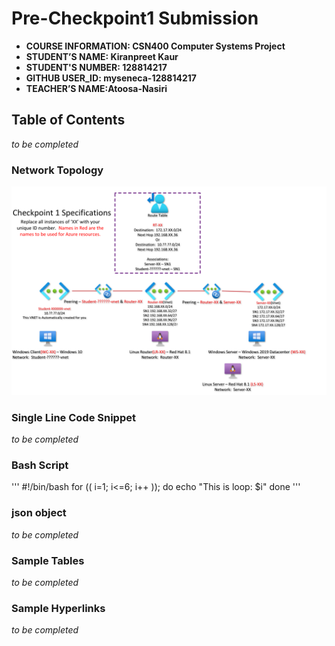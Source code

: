 # Pre-Checkpoint1 Submission 

- **COURSE INFORMATION: CSN400 Computer Systems Project**
- **STUDENT’S NAME: Kiranpreet Kaur**
- **STUDENT'S NUMBER: 128814217**
- **GITHUB USER_ID: myseneca-128814217**
- **TEACHER’S NAME:Atoosa-Nasiri** 


## Table of Contents
_to be completed_


### Network Topology
<img src="../checkpoint1-diagram.png"
     alt="Network topology image not found"
     style="float; left; margin-right: 10px;" />


### Single Line Code Snippet
_to be completed_


### Bash Script
'''
#!/bin/bash
for (( i=1; i<=6; i++ )); do
     echo "This is loop: $i"
done
'''

### json object
_to be completed_


### Sample Tables
_to be completed_


### Sample Hyperlinks
_to be completed_




